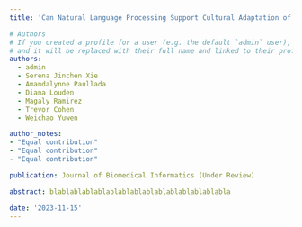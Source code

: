 ```yaml
---
title: 'Can Natural Language Processing Support Cultural Adaptation of Internet- and Mobile-based Health Interventions? A Scoping Review. Under Review'

# Authors
# If you created a profile for a user (e.g. the default `admin` user), write the username (folder name) here
# and it will be replaced with their full name and linked to their profile.
authors:
  - admin
  - Serena Jinchen Xie
  - Amandalynne Paullada
  - Diana Louden
  - Magaly Ramirez
  - Trevor Cohen
  - Weichao Yuwen

author_notes:
- "Equal contribution"
- "Equal contribution"
- "Equal contribution"

publication: Journal of Biomedical Informatics (Under Review)

abstract: blablablablablablablablablablablablablablabla

date: '2023-11-15'
---
```

